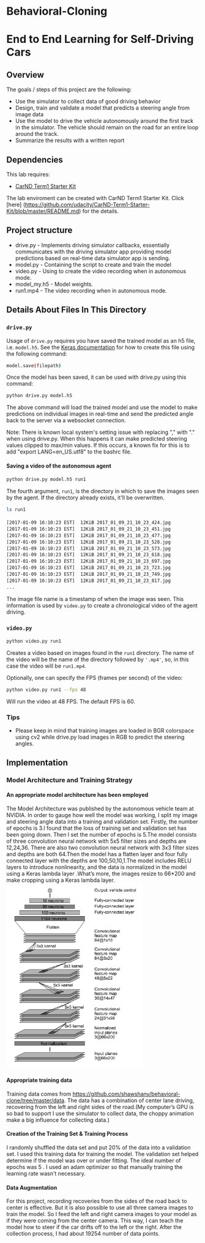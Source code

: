 # Behavioral-Cloning
# End to End Learning for Self-Driving Cars

## Overview

The goals / steps of this project are the following:
* Use the simulator to collect data of good driving behavior 
* Design, train and validate a model that predicts a steering angle from image data
* Use the model to drive the vehicle autonomously around the first track in the simulator. The vehicle should remain on the road for an entire loop around the track.
* Summarize the results with a written report

## Dependencies

This lab requires:
* [CarND Term1 Starter Kit](https://github.com/udacity/CarND-Term1-Starter-Kit)

The lab enviroment can be created with CarND Term1 Starter Kit. Click [here]
(https://github.com/udacity/CarND-Term1-Starter-Kit/blob/master/README.md) for the details.

## Project structure

* drive.py - Implements driving simulator callbacks, essentially communicates with the driving simulator app providing model predictions 
             based on real-time data simulator app is sending.
* model.py - Containing the script to create and train the model
* video.py - Using to create the video recording when in autonomous mode.
* model_my.h5 - Model weights.
* run1.mp4 - The video recording when in autonomous mode.

## Details About Files In This Directory

### `drive.py`

Usage of `drive.py` requires you have saved the trained model as an h5 file, i.e. `model.h5`. See the [Keras documentation](https://keras.io/getting-started/faq/#how-can-i-save-a-keras-model) for how to create this file using the following command:
```sh
model.save(filepath)
```

Once the model has been saved, it can be used with drive.py using this command:

```sh
python drive.py model.h5
```

The above command will load the trained model and use the model to make predictions on individual images in real-time and send the predicted angle back to the server via a websocket connection.

Note: There is known local system's setting issue with replacing "," with "." when using drive.py. When this happens it can make predicted steering values clipped to max/min values. If this occurs, a known fix for this is to add "export LANG=en_US.utf8" to the bashrc file.

#### Saving a video of the autonomous agent

```sh
python drive.py model.h5 run1
```

The fourth argument, `run1`, is the directory in which to save the images seen by the agent. If the directory already exists, it'll be overwritten.

```sh
ls run1

[2017-01-09 16:10:23 EST]  12KiB 2017_01_09_21_10_23_424.jpg
[2017-01-09 16:10:23 EST]  12KiB 2017_01_09_21_10_23_451.jpg
[2017-01-09 16:10:23 EST]  12KiB 2017_01_09_21_10_23_477.jpg
[2017-01-09 16:10:23 EST]  12KiB 2017_01_09_21_10_23_528.jpg
[2017-01-09 16:10:23 EST]  12KiB 2017_01_09_21_10_23_573.jpg
[2017-01-09 16:10:23 EST]  12KiB 2017_01_09_21_10_23_618.jpg
[2017-01-09 16:10:23 EST]  12KiB 2017_01_09_21_10_23_697.jpg
[2017-01-09 16:10:23 EST]  12KiB 2017_01_09_21_10_23_723.jpg
[2017-01-09 16:10:23 EST]  12KiB 2017_01_09_21_10_23_749.jpg
[2017-01-09 16:10:23 EST]  12KiB 2017_01_09_21_10_23_817.jpg
...
```

The image file name is a timestamp of when the image was seen. This information is used by `video.py` to create a chronological video of the agent driving.

### `video.py`

```sh
python video.py run1
```

Creates a video based on images found in the `run1` directory. The name of the video will be the name of the directory followed by `'.mp4'`, so, in this case the video will be `run1.mp4`.

Optionally, one can specify the FPS (frames per second) of the video:

```sh
python video.py run1 --fps 48
```

Will run the video at 48 FPS. The default FPS is 60.

### Tips
- Please keep in mind that training images are loaded in BGR colorspace using cv2 while drive.py load images in RGB to predict the steering angles.

## Implementation
### Model Architecture and Training Strategy

#### An appropriate model architecture has been employed

The Model Architecture was published by the autonomous vehicle team at NVIDIA. In order to gauge how well the model was working, I split my image and steering angle data into a training and validation set.
Firstly, the number of epochs is 3.I found that the loss of training set and validation set has been going down. Then I set the number of epochs is 5.The model consists of three convolution neural network with 5x5 filter sizes and depths are 12,24,36. There are also two convolution neural network with 3x3 filter sizes and depths are both 64.Then the model has a flatten layer and four fully connected layer with the depths are 100,50,10,1.The model includes RELU layers to introduce nonlinearity, and the data is normalized in the model using a Keras lambda layer .What’s more, the images resize to 66*200 and make cropping using a Keras lambda layer.
![](https://github.com/Luzhongyue/Behavioral-Cloning/blob/master/Images/NVDIA-model.png)

#### Appropriate training data

Training data comes from https://github.com/shawshany/behavioral-clone/tree/master/data. The data has a combination of center lane driving, recovering from the left and right sides of the road.(My computer’s GPU is so bad to support I use the simulator to collect data, the choppy animation make a big influence for collecting data.)

#### Creation of the Training Set & Training Process

I randomly shuffled the data set and put 20% of the data into a validation set. I used this training data for training the model. The validation set helped determine if the model was over or under fitting. The ideal number of epochs was 5 . I used an adam optimizer so that manually training the learning rate wasn't necessary.

#### Data Augmentation

For this project, recording recoveries from the sides of the road back to center is effective. But it is also possible to use all three camera images to train the model. So I feed the left and right camera images to your model as if they were coming from the center camera. This way, I can teach the model how to steer if the car drifts off to the left or the right. After the collection process, I had about 19254 number of data points.
